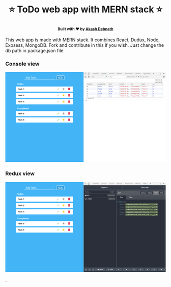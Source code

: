 <h1 align="center">
  <br>⭐ ToDo web app with MERN stack ⭐<br>
</h1>
<h4 align="center">
  <sub>Built with ❤︎ by
  <a href="https://github.com/noobcoder17">Akash Debnath</a>
</h4>
  
This web app is made with MERN stack. It combines React, Dudux, Node, Expsess, MongoDB.
Fork and contribute in this if you wish. Just change the db path in package.json file 

<h3>Console view</h3>
<p align="center">
  <img alt="Spaceship with Hyper and One Dark" src="./console.png" width="780px" height="auto">
</p>

<h3>Redux view</h3>
<p align="center">
  <img alt="Spaceship with Hyper and One Dark" src="./redux.png" width="780px" height="auto">
</p>


.
